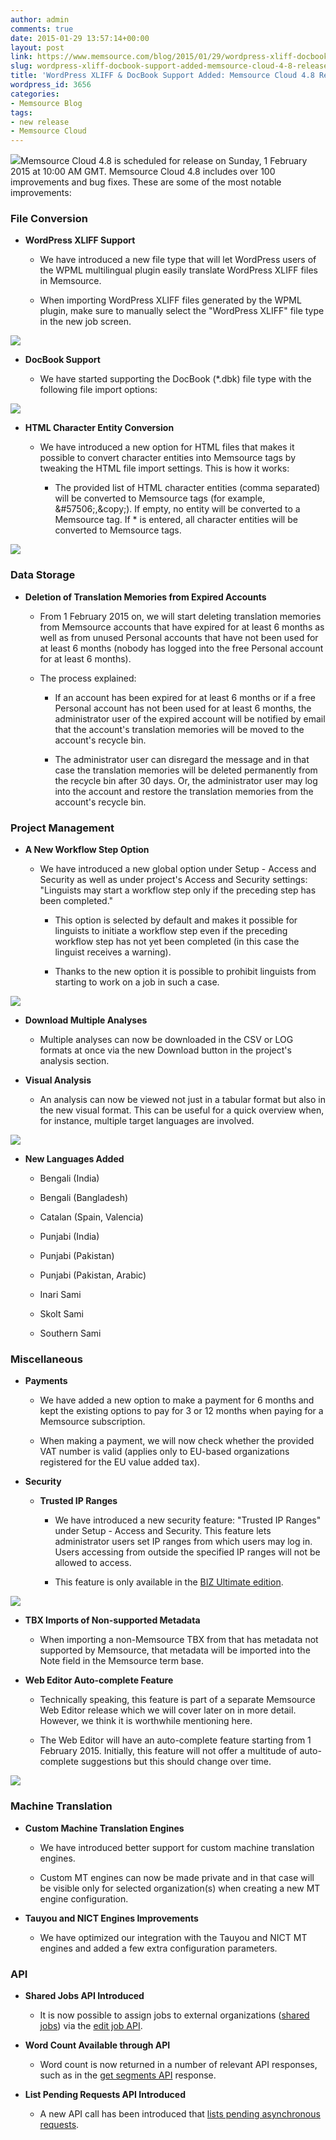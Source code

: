 ```yaml
---
author: admin
comments: true
date: 2015-01-29 13:57:14+00:00
layout: post
link: https://www.memsource.com/blog/2015/01/29/wordpress-xliff-docbook-support-added-memsource-cloud-4-8-release/
slug: wordpress-xliff-docbook-support-added-memsource-cloud-4-8-release
title: 'WordPress XLIFF & DocBook Support Added: Memsource Cloud 4.8 Release'
wordpress_id: 3656
categories:
- Memsource Blog
tags:
- new release
- Memsource Cloud
---
```


[![](/wp-content/uploads/2014/04/cloud-logo-221x100-3.png)](http://www.memsource.com/)Memsource Cloud 4.8 is scheduled for release on Sunday, 1 February 2015 at 10:00 AM GMT. Memsource Cloud 4.8 includes over 100 improvements and bug fixes.<!-- more --> These are some of the most notable improvements:


### File Conversion





	
  * **WordPress XLIFF Support**


	
    * We have introduced a new file type that will let WordPress users of the WPML multilingual plugin easily translate WordPress XLIFF files in Memsource.

	
    * When importing WordPress XLIFF files generated by the WPML plugin, make sure to manually select the "WordPress XLIFF" file type in the new job screen.



[![](/wp-content/uploads/2015/01/Wordpress-XLIFF.png)](/wp-content/uploads/2015/01/Wordpress-XLIFF.png)



	
  * **DocBook Support**


	
    * We have started supporting the DocBook (*.dbk) file type with the following file import options:



[![](/wp-content/uploads/2015/01/DocBook.png)](/wp-content/uploads/2015/01/DocBook.png)



	
  * **HTML Character Entity Conversion**


	
    * We have introduced a new option for HTML files that makes it possible to convert character entities into Memsource tags by tweaking the HTML file import settings. This is how it works:


	
      * The provided list of HTML character entities (comma separated) will be converted to Memsource tags (for example, &amp;#57506;,&amp;copy;). If empty, no entity will be converted to a Memsource tag. If * is entered, all character entities will be converted to Memsource tags.




[![](/wp-content/uploads/2015/01/HTML-character-entities-300x162.png)](/wp-content/uploads/2015/01/HTML-character-entities.png)


### Data Storage





	
  * **Deletion of Translation Memories from Expired Accounts**


	
    * From 1 February 2015 on, we will start deleting translation memories from Memsource accounts that have expired for at least 6 months as well as from unused Personal accounts that have not been used for at least 6 months (nobody has logged into the free Personal account for at least 6 months).

	
    * The process explained:


	
      * If an account has been expired for at least 6 months or if a free Personal account has not been used for at least 6 months, the administrator user of the expired account will be notified by email that the account's translation memories will be moved to the account's recycle bin.

	
      * The administrator user can disregard the message and in that case the translation memories will be deleted permanently from the recycle bin after 30 days. Or, the administrator user may log into the account and restore the translation memories from the account's recycle bin.






### Project Management





	
  * **A New Workflow Step Option**


	
    * We have introduced a new global option under Setup - Access and Security as well as under project's Access and Security settings: "Linguists may start a workflow step only if the preceding step has been completed."


	
      * This option is selected by default and makes it possible for linguists to initiate a workflow step even if the preceding workflow step has not yet been completed (in this case the linguist receives a warning).

	
      * Thanks to the new option it is possible to prohibit linguists from starting to work on a job in such a case.




[![](/wp-content/uploads/2015/01/New-workflow-step-option-300x108.png)](/wp-content/uploads/2015/01/New-workflow-step-option.png)



	
  * **Download Multiple Analyses**


	
    * Multiple analyses can now be downloaded in the CSV or LOG formats at once via the new Download button in the project's analysis section.


	
  * **Visual Analysis**


	
    * An analysis can now be viewed not just in a tabular format but also in the new visual format. This can be useful for a quick overview when, for instance, multiple target languages are involved.



[![](/wp-content/uploads/2015/01/Analysis-tabular-and-visual-300x205.png)](/wp-content/uploads/2015/01/Analysis-tabular-and-visual.png)



	
  * **New Languages Added**


	
    * Bengali (India)

	
    * Bengali (Bangladesh)

	
    * Catalan (Spain, Valencia)

	
    * Punjabi (India)

	
    * Punjabi (Pakistan)

	
    * Punjabi (Pakistan, Arabic)

	
    * Inari Sami

	
    * Skolt Sami

	
    * Southern Sami





### Miscellaneous





	
  * **Payments**


	
    * We have added a new option to make a payment for 6 months and kept the existing options to pay for 3 or 12 months when paying for a Memsource subscription.

	
    * When making a payment, we will now check whether the provided VAT number is valid (applies only to EU-based organizations registered for the EU value added tax).


	
  * **Security**


	
    * **Trusted IP Ranges**


	
      * We have introduced a new security feature: "Trusted IP Ranges" under Setup - Access and Security. This feature lets administrator users set IP ranges from which users may log in. Users accessing from outside the specified IP ranges will not be allowed to access.

	
      * This feature is only available in the [BIZ Ultimate edition](http://wiki.memsource.com/wiki/Memsource_Editions#BIZ_Ultimate_Edition).




[![](/wp-content/uploads/2015/01/Trusted-IP-ranges.png)](/wp-content/uploads/2015/01/Trusted-IP-ranges.png)



	
  * **TBX Imports of Non-supported Metadata**


	
    * When importing a non-Memsource TBX from that has metadata not supported by Memsource, that metadata will be imported into the Note field in the Memsource term base.


	
  * **Web Editor Auto-complete Feature**


	
    * Technically speaking, this feature is part of a separate Memsource Web Editor release which we will cover later on in more detail. However, we think it is worthwhile mentioning here.

	
    * The Web Editor will have an auto-complete feature starting from 1 February 2015. Initially, this feature will not offer a multitude of auto-complete suggestions but this should change over time.



[![](/wp-content/uploads/2015/01/Auto-complete-300x180.png)](/wp-content/uploads/2015/01/Auto-complete.png)


### Machine Translation





	
  * **Custom Machine Translation Engines**


	
    * We have introduced better support for custom machine translation engines.

	
    * Custom MT engines can now be made private and in that case will be visible only for selected organization(s) when creating a new MT engine configuration.


	
  * **Tauyou and NICT Engines Improvements**


	
    * We have optimized our integration with the Tauyou and NICT MT engines and added a few extra configuration parameters.





### API





	
  * **Shared Jobs API Introduced**


	
    * It is now possible to assign jobs to external organizations ([shared jobs](http://wiki.memsource.com/wiki/Sharing#Shared_Jobs)) via the [edit job API](http://wiki.memsource.com/wiki/Job_API_v6#Edit_Job).


	
  * **Word Count Available through API**


	
    * Word count is now returned in a number of relevant API responses, such as in the [get segments API](http://wiki.memsource.com/wiki/Job_API_v6#Get_Segments) response.


	
  * **List Pending Requests API Introduced**


	
    * A new API call has been introduced that [lists pending asynchronous requests](http://wiki.memsource.com/wiki/Asynchronous_API_v2).



